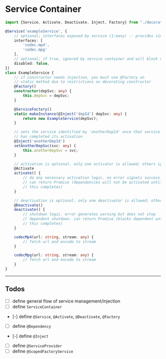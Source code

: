 # Service Container

```typescript
import {Service, Activate, Deactivate, Inject, Factory} from "./decorators";

@Service('exampleService', {
    // optional; interfaces exposed by service (1:many) -- provides simple IoC.
    interfaces: [
        'codec.mp4',
        'codec.mpg'
    ],
    // optional; if true, ignored by service container and will block dependents
    disabled: false,
})
class ExampleService {
    // if constructor needs injection, you must use @Factory on 
    // static method due to restrictions on decorating constructor
    @Factory()
    constructor(depSvc: any) {
        this.depSvc = depSvc;
    }

    @ServiceFactory()
    static makeInstance(@Inject('depId') depSvc: any) {
        return new ExampleService(depSvc);
    }

    // sets the service identified by 'anotherDepId' once that service
    // has completed its activation
    @Inject('anotherDepId')
    setAnotherDepSvc(svc: any) {
        this.anotherDepSvc = svc;
    }

    // activation is optional. only one activator is allowed; others ignored
    @Activate
    activate() {
        // do any necessary activation logic. no error signals success.
        // can return Promise (dependencies will not be activated until
        // this completes)
    }

    // deactivation is optional. only one deactivator is allowed; others ignored
    @Deactivate()
    deactivate() {
        // shutdown logic. error generates warning but does not stop
        // dependent shutdown. can return Promise (blocks dependent until
        // this completes)
    }

    codecMp4(url: string, stream: any) {
        // fetch url and encode to stream
    }

    codecMpg(url: string, stream: any) {
        // fetch url and encode to stream
    }
}
```

---
## Todos

- [ ] define general flow of service management/injection
- [ ] define `ServiceContainer`
- [-] define `@Service`, `@Activate`, `@Deactivate`, `@Factory`
- [ ] define `@Dependency`
- [-] define `@Inject`
- [ ] define `@ServiceProvider`
- [ ] define `@ScopedFactoryService`
